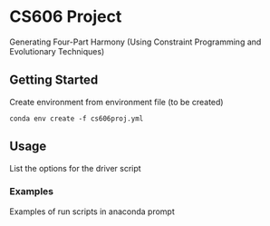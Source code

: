 # CS606 Project
Generating Four-Part Harmony (Using Constraint Programming and Evolutionary Techniques)

## Getting Started

Create environment from environment file (to be created)

`conda env create -f cs606proj.yml`

## Usage

List the options for the driver script

### Examples

Examples of run scripts in anaconda prompt
